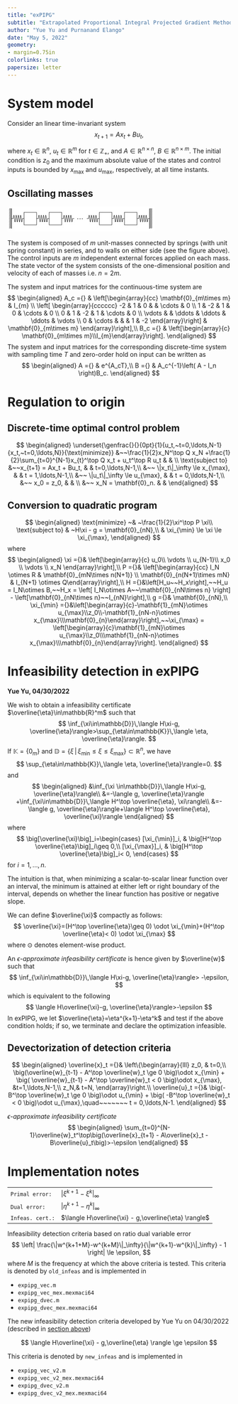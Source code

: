 ```yaml
---
title: "exPIPG"
subtitle: "Extrapolated Proportional Integral Projected Gradient Method"
author: "Yue Yu and Purnanand Elango"
date: "May 5, 2022"
geometry:
- margin=0.75in
colorlinks: true
papersize: letter
---
```

# System model

Consider an linear time-invariant system
$$
x_{t+1} = Ax_t + Bu_t,
$$

where $x_t\in\mathbb{R}^n,~u_t\in\mathbb{R}^m$ for $t\in\mathbb{Z}_+$, and $A\in\mathbb{R}^{n\times n},~B\in\mathbb{R}^{n\times m}$. The initial condition is $z_0$ and the maximum absolute value of the states and control inputs is bounded by $x_{\max}$ and $u_{\max}$, respectively, at all time instants.

## Oscillating masses

![](resources/oscillating_masses.jpg)

The system is composed of $m$ unit-masses connected by springs (with unit spring constant) in series, and to walls on either side (see the figure above). The control inputs are $m$ independent external forces applied on each mass. The state vector of the system consists of the one-dimensional position and velocity of each of masses i.e. $n = 2m$.

The system and input matrices for the continuous-time system are
$$
\begin{aligned}
A_c ={} & \left[\begin{array}{cc} \mathbf{0}_{m\times m} & I_{m} \\ \left[
    \begin{array}{cccccc} 
    -2 &  1 &  0 &     & \cdots & 0 \\ 
     1 & -2 &  1 &  0  & \cdots & 0 \\ 
     0 &  1 & -2 &  1  & \cdots & 0 \\
    \vdots &  & \ddots & \ddots & \ddots    & \vdots \\
     0 &  \cdots  &    &        &   1  & -2
    \end{array}\right] & \mathbf{0}_{m\times m} \end{array}\right],\\
B_c ={} & \left[\begin{array}{c} \mathbf{0}_{m\times m}\\I_{m}\end{array}\right].
\end{aligned}
$$
The system and input matrices for the corresponding discrete-time system with sampling time $T$ and zero-order hold on input can be written as
$$
\begin{aligned}
A ={} & e^{A_cT},\\
B ={} & A_c^{-1}\left( A - I_n \right)B_c.
\end{aligned}
$$

<!-- ## Neutrally stable random system

Entries of $A,B$ and $z_0$ are sampled from the standard normal distribution. Matrix $A$ is normalized by the spectral radius to ensure that the system is neutrally stable, and entries of $z_0$ are saturated to lie in the interval $[-x_{\max},x_{\max}]$.

```matlab
A = randn(n);
% Scale by spectral radius to create a neutrally stable system
A = A/max(abs(eig(A)));

B = randn(n,m);
``` -->

# Regulation to origin

## Discrete-time optimal control problem

$$
\begin{aligned}
\underset{\genfrac{}{}{0pt}{1}{u_t,~t=0,\ldots,N-1}{x_t,~t=0,\ldots,N}}{\text{minimize}} &~~\frac{1}{2}x_N^\top Q x_N +\frac{1}{2}\sum_{t=0}^{N-1}x_{t}^\top Q x_t + u_t^\top R u_t & & \\
\text{subject to} &~~x_{t+1} = Ax_t + Bu_t, & & t=0,\ldots,N-1,\\
 &~~ \|x_t\|_\infty \le x_{\max}, & & t = 1,\ldots,N-1,\\
 &~~ \|u_t\|_\infty \le u_{\max}, & & t = 0,\ldots,N-1,\\
 &~~ x_0 = z_0, & & \\
 &~~ x_N = \mathbf{0}_n. & &   
\end{aligned}
$$

## Conversion to quadratic program

$$
\begin{aligned}
\text{minimize} ~& ~\frac{1}{2}\xi^\top P \xi\\
\text{subject to} & ~H\xi - g = \mathbf{0}_{nN},\\
& \xi_{\min} \le \xi \le \xi_{\max},
\end{aligned}
$$
where
$$
\begin{aligned}
\xi ={}& \left[\begin{array}{c} u_0\\ \vdots \\ u_{N-1}\\ x_0 \\ \vdots \\ x_N  \end{array}\right],\\
P ={}& \left[\begin{array}{cc} I_N \otimes R & \mathbf{0}_{mN\times n(N+1)} \\ \mathbf{0}_{n(N+1)\times mN} & I_{N+1} \otimes Q\end{array}\right],\\
H ={}&\left[H_u~~H_x\right],~~H_u = I_N\otimes B,~~H_x = \left[ I_N\otimes A~~\mathbf{0}_{nN\times n} \right] - \left[\mathbf{0}_{nN\times n}~~I_{nN}\right],\\ 
g ={}& \mathbf{0}_{nN},\\
\xi_{\min} ={}&\left[\begin{array}{c}-\mathbf{1}_{mN}\otimes u_{\max}\\z_0\\-\mathbf{1}_{nN-n}\otimes x_{\max}\\\mathbf{0}_{n}\end{array}\right],~~\xi_{\max} = \left[\begin{array}{c}\mathbf{1}_{mN}\otimes u_{\max}\\z_0\\\mathbf{1}_{nN-n}\otimes x_{\max}\\\mathbf{0}_{n}\end{array}\right].
\end{aligned}
$$

# Infeasibility detection in exPIPG
**Yue Yu, 04/30/2022**

We wish to obtain a infeasibility certificate $\overline{\eta}\in\mathbb{R}^m$ such that
$$
    \inf_{\xi\in\mathbb{D}}\,\langle H\xi-g, \overline{\eta}\rangle>\sup_{\eta\in\mathbb{K}}\,\langle \eta, \overline{\eta}\rangle.
$$
If $\mathbb{K}=\{0_m\}$ and $\mathbb{D}=\{\xi\,|\,\xi_{\min}\leq \xi\leq \xi_{\max}\}\subset\mathbb{R}^n$, we have
$$
    \sup_{\eta\in\mathbb{K}}\,\langle \eta, \overline{\eta}\rangle=0.
$$
and 
$$
    \begin{aligned}
    &\inf_{\xi \in\mathbb{D}}\,\langle H\xi-g, \overline{\eta}\rangle\\
    &=-\langle g, \overline{\eta}\rangle +\inf_{\xi\in\mathbb{D}}\,\langle H^\top \overline{\eta}, \xi\rangle\\
    &=-\langle g, \overline{\eta}\rangle+\langle H^\top \overline{\eta}, \overline{\xi}\rangle
    \end{aligned}
$$
where 
$$
    \big[\overline{\xi}\big]_i=\begin{cases}
    [\xi_{\min}]_i, & \big[H^\top \overline{\eta}\big]_i\geq 0,\\
    [\xi_{\max}]_i, & \big[H^\top \overline{\eta}\big]_i< 0,
    \end{cases}
$$
for $i = 1,\ldots,n$.

The intuition is that, when minimizing a scalar-to-scalar linear function over an interval, the minimum is attained at either left or right boundary of the interval, depends on whether the linear function has positive or negative slope.

We can define $\overline{\xi}$ compactly as follows:
$$
    \overline{\xi}=(H^\top \overline{\eta}\geq 0) \odot \xi_{\min}+(H^\top \overline{\eta}< 0) \odot \xi_{\max}
$$
where $\odot$ denotes element-wise product.

An *$\epsilon$-approximate infeasibility certificate* is hence given by $\overline{w}$ such that
$$
    \inf_{\xi\in\mathbb{D}}\,\langle H\xi-g, \overline{\eta}\rangle> -\epsilon, 
$$
which is equivalent to the following
$$
    \langle H\overline{\xi}-g, \overline{\eta}\rangle>-\epsilon
$$
In exPIPG, we let $\overline{\eta}=\eta^{k+1}-\eta^k$ and test if the above condition holds; if so, we terminate and declare the optimization infeasible.

## Devectorization of detection criteria
$$
\begin{aligned}
    \overline{x}_t ={}& \left\{\begin{array}{lll} z_0, & t=0,\\
    \big(\overline{w}_{t-1} - A^\top \overline{w}_t \ge 0 \big)\odot x_{\min} + \big( \overline{w}_{t-1} - A^\top \overline{w}_t < 0  \big)\odot x_{\max}, &t=1,\ldots,N-1,\\
    z_N,& t=N, \end{array}\right.\\
    \overline{u}_t ={}& \big(-B^\top \overline{w}_t \ge 0 \big)\odot u_{\min} + \big( -B^\top \overline{w}_t < 0 \big)\odot u_{\max},\quad~~~~~~~ t = 0,\ldots,N-1. 
\end{aligned}
$$


*$\epsilon$-approximate infeasibility certificate*
$$
\begin{aligned}
\sum_{t=0}^{N-1}\overline{w}_t^\top\big(\overline{x}_{t+1} - A\overline{x}_t - B\overline{u}_t\big)>-\epsilon
\end{aligned}
$$

# Implementation notes

| | |
|:-|:-|
|`Primal error:`|$\|\xi^{k+1} - \xi^k\|_\infty$| 
|`Dual error:`|$\|\eta^{k+1}-\eta^k\|_\infty$|
|`Infeas. cert.:` | $\langle H\overline{\xi} - g,\overline{\eta} \rangle$|

Infeasibility detection criteria based on ratio dual variable error
$$
\left| \frac{\|w^{k+1+M}-w^{k+M}\|_\infty}{\|w^{k+1}-w^{k}\|_\infty} - 1 \right| \le \epsilon,
$$
where $M$ is the frequency at which the above criteria is tested. This criteria is denoted by `old_infeas` and is implemented in

  - `expipg_vec.m` 
  - `expipg_vec_mex.mexmaci64`
  - `expipg_dvec.m`
  - `expipg_dvec_mex.mexmaci64`

The new infeasibility detection criteria developed by Yue Yu on 04/30/2022 (described in [section above](#infeasibility-detection-in-expipg)) 

$$
    \langle H\overline{\xi} - g,\overline{\eta} \rangle \ge \epsilon
$$

This criteria is denoted by `new_infeas` and is implemented in

  - `expipg_vec_v2.m` 
  - `expipg_vec_v2_mex.mexmaci64`
  - `expipg_dvec_v2.m`
  - `expipg_dvec_v2_mex.mexmaci64`